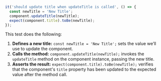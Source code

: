 ```typescript
it('should update title when updateTitle is called', () => {
  const newTitle = 'New Title';
  component.updateTitle(newTitle);
  expect(component.title).toBe(newTitle);
});
```

This test does the following:

1.  **Defines a new title:** `const newTitle = 'New Title';` sets the value we’ll use to update the component.
2.  **Calls the method:** `component.updateTitle(newTitle);` invokes the `updateTitle` method on the component instance, passing the new title.
3.  **Asserts the result:** `expect(component.title).toBe(newTitle);` verifies that the component's `title` property has been updated to the expected value after the method call.